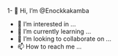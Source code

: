 1- 👋 Hi, I’m @Enockkakamba
- 👀 I’m interested in ...
- 🌱 I’m currently learning ...
- 💞️ I’m looking to collaborate on ...
- 📫 How to reach me ...

<!---
Enockkakamba/Enockkakamba is a ✨ special ✨ repository because its `README.md` (this file) appears on your GitHub profile.
You can click the Preview link to take a look at your changes.
--->
